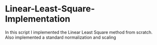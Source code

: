 # Linear-Least-Square-Implementation
In this script I implemented the Linear Least Square method from scratch. Also implemented a standard normalization and scaling

